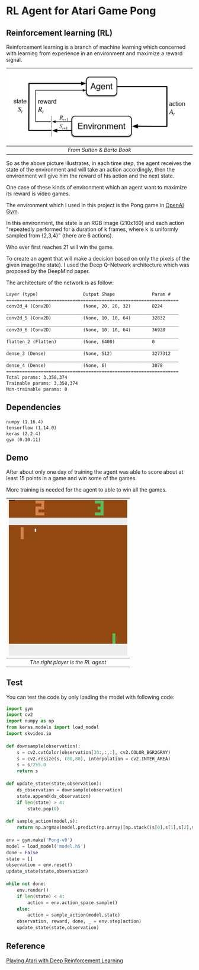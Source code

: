 # RL Agent for Atari Game Pong

## Reinforcement learning (RL)
Reinforcement learning is a branch of machine learning which concerned with learning from experience in an environment and maximize a reward signal.

| ![rl.png](doc/RL.png) | 
|:--:| 
| *From Sutton & Barto Book* |

So as the above picture illustrates, in each time step, the agent receives the state of the environment and will take an action accordingly, then the environment will give him the reward of his action and the next state.

One case of these kinds of environment which an agent want to maximize its reward is video games. 

The environment which I used in this project is the Pong game in [OpenAI Gym](https://gym.openai.com/envs/#atari).

In this environment, the state is an RGB image (210x160) and each action "repeatedly performed for a duration of k frames, where k is uniformly sampled from {2,3,4}" (there are 6 actions).

Who ever first reaches 21 will win the game.

To create an agent that will make a decision based on only the pixels of the given image(the state).
I used the Deep Q-Network architecture which was proposed by the DeepMind paper.

The architecture of the network is as follow:

```
Layer (type)                 Output Shape              Param #   
=================================================================
conv2d_4 (Conv2D)            (None, 20, 20, 32)        8224      
_________________________________________________________________
conv2d_5 (Conv2D)            (None, 10, 10, 64)        32832     
_________________________________________________________________
conv2d_6 (Conv2D)            (None, 10, 10, 64)        36928     
_________________________________________________________________
flatten_2 (Flatten)          (None, 6400)              0         
_________________________________________________________________
dense_3 (Dense)              (None, 512)               3277312   
_________________________________________________________________
dense_4 (Dense)              (None, 6)                 3078      
=================================================================
Total params: 3,358,374
Trainable params: 3,358,374
Non-trainable params: 0
```

## Dependencies

```
numpy (1.16.4)
tensorflow (1.14.0)
keras (2.2.4)
gym (0.10.11)
```

## Demo

After about only one day of training the agent was able to score about at least 15 points in a game and win some of the games.

More training is needed for the agent to able to win all the games.

| ![demo.gif](doc/demo.gif) | 
|:--:| 
| *The right player is the RL agent* |

## Test

You can test the code by only loading the model with following code:

```python
import gym
import cv2
import numpy as np
from keras.models import load_model
import skvideo.io

def downsample(observation):
	s = cv2.cvtColor(observation[30:,:,:], cv2.COLOR_BGR2GRAY)
	s = cv2.resize(s, (80,80), interpolation = cv2.INTER_AREA) 
	s = s/255.0
	return s

def update_state(state,observation):
	ds_observation = downsample(observation)
	state.append(ds_observation)
	if len(state) > 4:
		state.pop(0)

def sample_action(model,s):
	return np.argmax(model.predict(np.array([np.stack((s[0],s[1],s[2],s[3]),axis=2)]))[0])

env = gym.make('Pong-v0')
model = load_model('model.h5')
done = False
state = []
observation = env.reset()
update_state(state,observation)

while not done:
	env.render()
	if len(state) < 4:
		action = env.action_space.sample()
	else:
		action = sample_action(model,state)
	observation, reward, done, _ = env.step(action)
	update_state(state,observation)
```

## Reference

[Playing Atari with Deep Reinforcement Learning](https://arxiv.org/abs/1312.5602)

